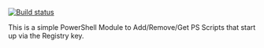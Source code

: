 [![Build status](https://ci.appveyor.com/api/projects/status/dhv735bsw3aftd0r/branch/master?svg=true)](https://ci.appveyor.com/project/Jerky676/powershellstartup/branch/master)

This is a simple PowerShell Module to Add/Remove/Get PS Scripts that start up via the Registry key.